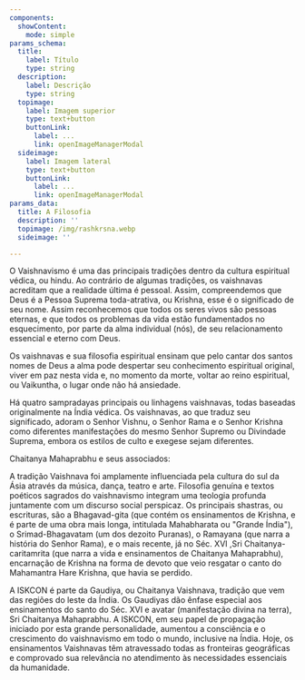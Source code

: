 ```yaml
---
components:
  showContent:
    mode: simple
params_schema:
  title:
    label: Título
    type: string
  description:
    label: Descrição
    type: string
  topimage:
    label: Imagem superior
    type: text+button
    buttonLink:
      label: ...
      link: openImageManagerModal
  sideimage:
    label: Imagem lateral
    type: text+button
    buttonLink:
      label: ...
      link: openImageManagerModal
params_data:
  title: A Filosofia
  description: ''
  topimage: /img/rashkrsna.webp
  sideimage: ''

---
```


O Vaishnavismo é uma das principais tradições dentro da cultura espiritual védica, ou hindu. Ao contrário de algumas tradições, os vaishnavas acreditam que a realidade última é pessoal. Assim, compreendemos que Deus é a Pessoa Suprema toda-atrativa, ou Krishna, esse é o significado de seu nome. Assim reconhecemos que todos os seres vivos são pessoas eternas, e que todos os problemas da vida estão fundamentados no esquecimento, por parte da alma individual (nós), de seu relacionamento essencial e eterno com Deus.

Os vaishnavas e sua filosofia espiritual ensinam que pelo cantar dos santos nomes de Deus a alma pode despertar seu conhecimento espiritual original, viver em paz nesta vida e, no momento da morte, voltar ao reino espiritual, ou Vaikuntha, o lugar onde não há ansiedade.

Há quatro sampradayas principais ou linhagens vaishnavas, todas baseadas originalmente na Índia védica. Os vaishnavas, ao que traduz seu significado, adoram o Senhor Vishnu, o Senhor Rama e o Senhor Krishna como diferentes manifestações do mesmo Senhor Supremo ou Divindade Suprema, embora os estilos de culto e exegese sejam diferentes.

Chaitanya Mahaprabhu e seus associados:

A tradição Vaishnava foi amplamente influenciada pela cultura do sul da Ásia através da música, dança, teatro e arte. Filosofia genuína e textos poéticos sagrados do vaishnavismo integram uma teologia profunda juntamente com um discurso social perspicaz. Os principais shastras, ou escrituras, são a Bhagavad-gita (que contém os ensinamentos de Krishna, e é parte de uma obra mais longa, intitulada Mahabharata ou "Grande Índia"), o Srimad-Bhagavatam (um dos dezoito Puranas), o Ramayana (que narra a história do Senhor Rama), e o mais recente, já no Séc. XVI ,Sri Chaitanya-caritamrita (que narra a vida e ensinamentos de Chaitanya Mahaprabhu), encarnação de Krishna na forma de devoto que veio resgatar o canto do Mahamantra Hare Krishna, que havia se perdido.

A ISKCON é parte da Gaudiya, ou Chaitanya Vaishnava, tradição que vem das regiões do leste da Índia. Os Gaudiyas dão ênfase especial aos ensinamentos do santo do Séc. XVI e avatar (manifestação divina na terra), Sri Chaitanya Mahaprabhu. A ISKCON, em seu papel de propagação iniciado por esta grande personalidade, aumentou a consciência e o crescimento do vaishnavismo em todo o mundo, inclusive na Índia. Hoje, os ensinamentos Vaishnavas têm atravessado todas as fronteiras geográficas e comprovado sua relevância no atendimento às necessidades essenciais da humanidade.